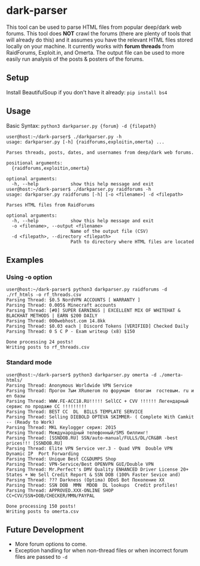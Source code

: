 # dark-parser
This tool can be used to parse HTML files from popular deep/dark web forums. This tool does **NOT** crawl the forums (there are plenty of tools that will already do this) and it assumes you have the relevant HTML files stored locally on your machine. It currently works with **forum threads** from RaidForums, Exploit.in, and Omerta. The output file can be used to more easily run analysis of the posts & posters of the forums. 

## Setup
Install BeautifulSoup if you don't have it already: `pip install bs4`

## Usage
Basic Syntax:
`python3 darkparser.py {forum} -d {filepath}`

```
user@host:~/dark-parser$ ./darkparser.py -h
usage: darkparser.py [-h] {raidforums,exploitin,omerta} ...

Parses threads, posts, dates, and usernames from deep/dark web forums.

positional arguments:
  {raidforums,exploitin,omerta}

optional arguments:
  -h, --help            show this help message and exit
user@host:~/dark-parser$ ./darkparser.py raidforums -h
usage: darkparser.py raidforums [-h] [-o <filename>] -d <filepath>

Parses HTML files from RaidForums

optional arguments:
  -h, --help            show this help message and exit
  -o <filename>, --output <filename>
                        Name of the output file (CSV)
  -d <filepath>, --directory <filepath>
                        Path to directory where HTML files are located

```

## Examples

### Using -o option
```
user@host:~/dark-parser$ python3 darkparser.py raidforums -d ./rf_htmls -o rf_threads.csv
Parsing Thread: $0.5 NordVPN ACCOUNTS [ WARRANTY ]
Parsing Thread: 0.005$ Minecraft accounts
Parsing Thread: [#0] SUPER EARNINGS | EXCELLENT MIX OF WHITEHAT & BLACKHAT METHODS | EARN $200 DAILY
Parsing Thread: 000webhost.com 14.8kk
Parsing Thread: $0.03 each | Discord Tokens [VERIFIED] Checked Daily
Parsing Thread: 0 S C P - Exam writeup (x8) $150

Done processing 24 posts!
Writing posts to rf_threads.csv
```
### Standard mode
```
user@host:~/dark-parser$ python3 darkparser.py omerta -d ./omerta-htmls/
Parsing Thread: Anonymous Worldwide VPN Service
Parsing Thread: Прогон 7ым XRumerоm по форумам  блогам  гостевым. ru и en базы
Parsing Thread: WWW.FE-ACC18.RU!!!!! SellCC + CVV !!!!!! Легендарный сервис по продаже СС !!!!!!!!!
Parsing Thread: BEST CC  DL  BILLS TEMPLATE SERVICE
Parsing Thread: Selling DIEBOLD OPTEVA SKIMMER- ( Complete With Camkit -- (Ready to Work)
Parsing Thread: MKL Keylogger серия: 2015
Parsing Thread: Международный телефонный/SMS биллинг!
Parsing Thread: [SSNDOB.RU] SSN/auto-manual/FULLS/DL/CR&BR -best prices!!! [SSNDOB.RU]
Parsing Thread: Elite VPN Service ver.3 - Quad VPN  Double VPN  Dynamic IP  Port Forwarding
Parsing Thread: Unique Best CC&DUMPS Shop
Parsing Thread: VPN-Service/Best OPENVPN GUI/Double VPN
Parsing Thread: Mr.Perfect's DMV Quality ENHANCED Driver License 20+ States + We Sell Credit Report & SSN DOB (100% Faster Sevice and)
Parsing Thread: ??? Darkness (Optima) DDoS Bot Поколение XX
Parsing Thread: SSN DOB  MMN  MDOB  DL lookups  Credit profiles!
Parsing Thread: APPROVED.XXX-ONLINE SHOP CC+CVV/SSN+DOB/CHECKER/MMN/PAYPAL

Done processing 150 posts!
Writing posts to omerta.csv
```
## Future Development
- More forum options to come.
- Exception handling for when non-thread files or when incorrect forum files are passed to `-d `

